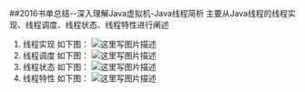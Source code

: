 ##2016书单总结--深入理解Java虚拟机-Java线程简析
主要从Java线程的线程实现、线程调度、线程状态、线程特性进行阐述

1. 线程实现
    如下图：
![这里写图片描述](http://img.blog.csdn.net/20170108223210080?watermark/2/text/aHR0cDovL2Jsb2cuY3Nkbi5uZXQvdW5kZXJncm93dGg=/font/5a6L5L2T/fontsize/400/fill/I0JBQkFCMA==/dissolve/70/gravity/SouthEast)
2. 线程调度
    如下图：
    ![这里写图片描述](http://img.blog.csdn.net/20170108223223724?watermark/2/text/aHR0cDovL2Jsb2cuY3Nkbi5uZXQvdW5kZXJncm93dGg=/font/5a6L5L2T/fontsize/400/fill/I0JBQkFCMA==/dissolve/70/gravity/SouthEast)
3. 线程状态
    如下图：
   ![这里写图片描述](http://img.blog.csdn.net/20170108223233990?watermark/2/text/aHR0cDovL2Jsb2cuY3Nkbi5uZXQvdW5kZXJncm93dGg=/font/5a6L5L2T/fontsize/400/fill/I0JBQkFCMA==/dissolve/70/gravity/SouthEast)
4. 线程特性 
    如下图：
    ![这里写图片描述](http://img.blog.csdn.net/20170108223246925?watermark/2/text/aHR0cDovL2Jsb2cuY3Nkbi5uZXQvdW5kZXJncm93dGg=/font/5a6L5L2T/fontsize/400/fill/I0JBQkFCMA==/dissolve/70/gravity/SouthEast)